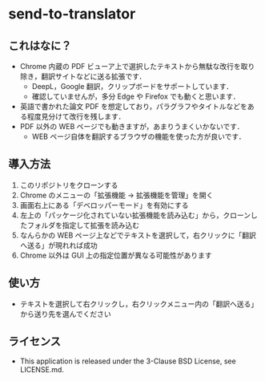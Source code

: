 # send-to-translator

## これはなに？
* Chrome 内蔵の PDF ビューア上で選択したテキストから無駄な改行を取り除き，翻訳サイトなどに送る拡張です．
    * DeepL，Google 翻訳，クリップボードをサポートしています．
    * 確認していませんが，多分 Edge や Firefox でも動くと思います．
* 英語で書かれた論文 PDF を想定しており，パラグラフやタイトルなどをある程度見分けて改行を残します．
* PDF 以外の WEB ページでも動きますが，あまりうまくいかないです．
    * WEB ページ自体を翻訳するブラウザの機能を使った方が良いです．

## 導入方法
1. このリポジトリをクローンする
2. Chrome のメニューの「拡張機能 → 拡張機能を管理」を開く
3. 画面右上にある「デベロッパーモード」を有効にする
4. 左上の「パッケージ化されていない拡張機能を読み込む」から，クローンしたフォルダを指定して拡張を読み込む
5. なんらかの WEB ページ上などでテキストを選択して，右クリックに「翻訳へ送る」が現れれば成功
6. Chrome 以外は GUI 上の指定位置が異なる可能性があります

## 使い方
* テキストを選択して右クリックし，右クリックメニュー内の「翻訳へ送る」から送り先を選んでください


## ライセンス

* This application is released under the 3-Clause BSD License, see LICENSE.md. 

